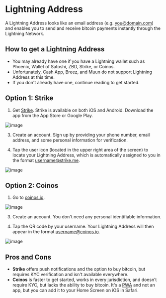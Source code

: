 # Lightning Address

A Lightning Address looks like an email address (e.g. you@domain.com) and enables you to send and receive bitcoin payments instantly through the Lightning Network.

## How to get a Lightning Address
- You may already have one if you have a Lightning wallet such as Phoenix, Wallet of Satoshi, ZBD, Strike, or Coinos.
- Unfortunately, Cash App, Breez, and Muun do not support Lightning Address at this time. 
- If you don't already have one, continue reading to get started.

## Option 1: Strike

1. Get [Strike](https://strike.me/). Strike is available on both iOS and Android. Download the app from the App Store or Google Play.
   
![image](https://i.imgur.com/yYchuFM.png)

3. Create an account. Sign up by providing your phone number, email address, and some personal information for verification.

4. Tap the user icon (located in the upper right area of the screen) to locate your Lightning Address, which is automatically assigned to you in the format username@strike.me.
   
![image](https://i.imgur.com/3u4txFL.png)

## Option 2: Coinos

1. Go to [coinos.io](https://coinos.io).

![image](https://i.imgur.com/ijNGykF.png)

3. Create an account. You don't need any personal identifiable information. 

4. Tap the QR code by your username. Your Lightning Address will then appear in the format username@coinos.io.

![image](https://i.imgur.com/B0EPZHp.png)

## Pros and Cons 
- **Strike** offers push notifications and the option to buy bitcoin, but requires KYC verification and isn't available everywhere.
- **Coinos** is faster to get started, works in every jurisdiction, and doesn’t require KYC, but lacks the ability to buy bitcoin. It's a [PWA](https://www.google.com/search?q=how+to+add+a+pwa+to+your+home+screen+safari) and not an app, but you can add it to your Home Screen on iOS in Safari.
